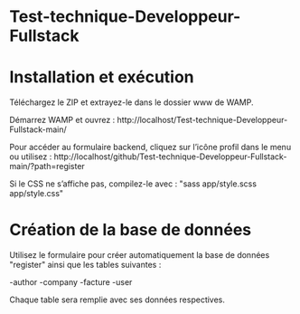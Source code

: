 # Test-technique-Developpeur-Fullstack

# Installation et exécution

Téléchargez le ZIP et extrayez-le dans le dossier www de WAMP.

Démarrez WAMP et ouvrez :
http://localhost/Test-technique-Developpeur-Fullstack-main/

Pour accéder au formulaire backend, cliquez sur l’icône profil dans le menu ou utilisez :
http://localhost/github/Test-technique-Developpeur-Fullstack-main/?path=register

Si le CSS ne s’affiche pas, compilez-le avec : "sass app/style.scss app/style.css"

# Création de la base de données

Utilisez le formulaire pour créer automatiquement la base de données "register" ainsi que les tables suivantes :

-author
-company
-facture
-user

Chaque table sera remplie avec ses données respectives.